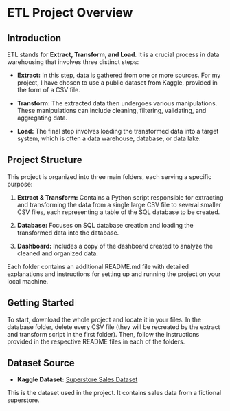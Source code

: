 # ETL Project Overview

## Introduction
ETL stands for **Extract, Transform, and Load**. It is a crucial process in data warehousing that involves three distinct steps:

- **Extract:** In this step, data is gathered from one or more sources. For my project, I have chosen to use a public dataset from Kaggle, provided in the form of a CSV file.
  
- **Transform:** The extracted data then undergoes various manipulations. These manipulations can include cleaning, filtering, validating, and aggregating data.
  
- **Load:** The final step involves loading the transformed data into a target system, which is often a data warehouse, database, or data lake.

## Project Structure
This project is organized into three main folders, each serving a specific purpose:

1. **Extract & Transform:** Contains a Python script responsible for extracting and transforming the data from a single large CSV file to several smaller CSV files, each representing a table of the SQL database to be created.

2. **Database:** Focuses on SQL database creation and loading the transformed data into the database.

3. **Dashboard:** Includes a copy of the dashboard created to analyze the cleaned and organized data.

Each folder contains an additional README.md file with detailed explanations and instructions for setting up and running the project on your local machine.

## Getting Started
To start, download the whole project and locate it in your files. In the database folder, delete every CSV file (they will be recreated by the extract and transform script in the first folder). Then, follow the instructions provided in the respective README files in each of the folders.

## Dataset Source
- **Kaggle Dataset:** [Superstore Sales Dataset](https://www.kaggle.com/datasets/ishanshrivastava28/superstore-sales)

This is the dataset used in the project. It contains sales data from a fictional superstore.